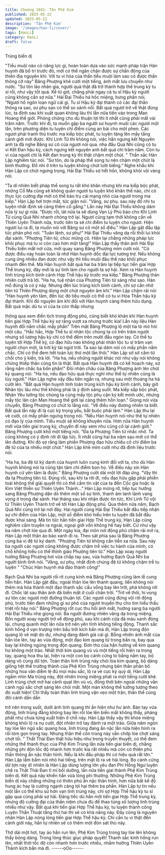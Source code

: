```yaml
---
title: Chương 1841: Tân Phệ Kim
published: 2025-05-22
updated: 2025-05-22
description: 'Tân Phệ Kim'
image: '/images/han-li/cover/'
tags: [HanLi]
category: HanLi
draft: false
---
```


Trùng biến dị

"Tiểu muội nào có năng lực gì, hoàn toàn dựa vào sức mạnh pháp
trận Hàn huynh đã bố trí trước đó, mới có thể ngăn chặn được sự
chấn động của thiên địa nguyên khí. Với tu vi hóa của thần tiểu
muội làm sao có được thần thông cỡ này" Băng Phượng khẽ cười
một tiếng, ánh mắt lưu chuyển như nước.
"Sư tôn lão nhân gia, người quả thật đã trở thành hợp thể trung kỳ
tu sĩ rồi, như vậy tốt quá. Kể từ giờ, chẳng phải ngay cả tu sĩ Hậu
kỳ người cũng không cần sợ nữa." Hải Đại Thiếu há hốc miệng,
hưng phấn nói.
"Ngươi hồ ngôn loạn ngữ cái gì. Tu sĩ Hậu kỳ đại thành có các đại
thần thông ra sao, sư phụ sao có thể so sánh nổi. Bất quá ngươi
trở về thật đúng lúc, ta định sau khi xuất quan không lâu thì lần
nữa tiến vào trong Man Hoang thế giới.
Phỏng chừng cho dù thuận lợi thì ít nhất cũng phải mất vài trăm
năm. Trước khi đi, ta muốn gặp ba người sư huynh muội các
ngươi một lần, trên phương diện tu luyện chỉ điểm cùng an bài
cho một phen. Các ngươi phải tranh thủ trước ma kiếp bộc phát,
tu luyện tăng lên mấy tầng cảnh giới mới được. Khí Linh Tử thì
không nói, việc hắn ngưng kết Nguyên anh ta đã nghe Băng sư
cô của ngươi nói qua. nha đầu Quả Nhi cũng có tu vi Kết Đan hậu
kỳ, cách ngưng kết nguyên anh bất quá chỉ trăm năm. Còn tu vi
của ngươi chỉ là Kết đan trung kỳ thì thật chậm một chút. " Thần
sắc Hàn Lập nghiêm túc nói.
"Sư tôn, do là pháp thể song tu nên chậm một chút là bình
thường. Đồ nhi ở trên tu luyện không chút lười biếng." Nghe khẩu
khí Hàn Lập có chút ngưng trọng, Hải Đại Thiếu sợ hết hồn,
không khỏi vội vàng nói.

"Ta dĩ nhiên biết pháp thể song tu rất khó khăn nhưng khi ma kiếp
bộc phát, những Cổ Ma cũng sẽ không quản ngươi tu luyện khó
khăn thế nào, chỉ có thực lực cường đại mới có thể bảo trụ cái
mạng nhỏ của ngươi trong ma kiếp." Hàn Lập hơi trợn mắt, tức
giận nói.
"Vâng, sư phụ. sau này đồ nhi tu luyện nhất định sẽ càng thêm cố
gắng." Lần này Hải Đại Thiếu không dám nữa lý sự gì nữa.
"Được rồi, lát nữa ta sẽ dùng Vạn Lý Phù báo cho Khí Linh Tử
cùng Quả Nhi nhanh chóng trở lại. Ngươi cũng tạm thời không
cần về Thiên Uyên Thành nữa, trước tiên ta sẽ chỉ điểm tu luyện
cho ngươi. Hiện ngươi lui ra đi, ta muốn nói với Băng sư cô một
số điều." Hàn Lập gật đầu lập tức phân phó nói.
"Tuân lệnh, sư phụ!" Hải Đại Thiếu vâng dạ rồi thối lui khỏi đại
sảnh.
"Phượng Tiên tử, chúc mừng cô. Hiện tại chẳng những pháp lực
khôi phục mà tu vi còn cao hơn một tầng!" Hàn Lập thấy thân ảnh
Hải Đại Thiếu biến mất nơi cửa, mới quay sang Băng Phượng
mỉm cười nói.
"Có được điều này hoàn toàn là nhờ Hàn huynh dốc đại lực tương
trợ. Nếu không cung ứng nhiều đan dược như vậy thì tiểu muội
đâu thể nào khôi phục nhanh đến thế. Mà Hàn huynh bất quá hai
ba trăm lại tiếp tục tiến giai Hợp Thể trung kỳ, đây mới là sự tình
làm cho người ta sợ hãi. Xem ra Hàn huynh tính trùng kích bình
cảnh Hợp Thể hậu kỳ trước ma kiếp." Băng Phượng thản nhiên
cười trả lời.
"Ha ha, tuệ nhãn của Phượng Tiên tử sáng như sao. Hàn mỗ
đúng là có ý này. Nhưng đến lúc trùng kích bình cảnh, chỉ sợ cần
nhờ tiên tử Thiên Phượng dùng một chút nguyên âm khí." Hàn
Lập chậm rãi nói
"Hàn huynh yên tâm, đến lúc đó tiểu muội có thể có tu vi Hóa
Thần hậu kỳ đại thành. Khi đó nguyên âm khí đối với Hàn huynh
càng thêm hữu dụng. Bất quá mặc dù tu vi của ta còn thấp nhưng

thông qua xem điển tịch trong động phủ, cũng biết khó khăn khi
Hàn huynh tiến giai Hợp Thể hậu kỳ sợ rằng vượt xa nhưng trước
kia! Lần này liệu Hàn huynh đối nắm chắc mấy phần" Trên mặt
Băng Phượng lộ một tia tò mò hỏi một câu.
"Hắc hắc, Hợp Thể tu sĩ nhân tộc chúng ta có trên trăm người
nhưng số lượng hậu kỳ chỉ có thể đếm trên mười đầu ngón tay.
Có thể tu luyện tới Hợp Thể kỳ, có đạo hữu nào không phải nhân
tộc tu sĩ trăm vạn người chọn một, là trời kỳ tài ngút trời. Ta sao lại
dám nói có mấy phần nắm chắc. Chỉ có thể đem hết toàn lực thử
một lần thôi." Hàn Lập sờ sờ cằm từ chối cho ý kiến, trả lời.
"Ha ha, nếu những người khác nói như vậy nói không chừng thiếp
thân cũng tin là thật. Bất quá Hàn huynh đã có kế hoạch này, sợ
rằng nắm chắc ba bốn phần!" Đôi nhãn châu của Băng Phượng
ánh lên chút kỳ quang nói.
"Ha ha, nếu đạo hữu quả thực nghĩ như thế tự nhiên cũng là tùy
ngươi." Hàn Lập nghe vậy đầu tiên ngẩn ra, nhưng sau một
thoáng ha hả cười lên.
"Bất quá Hàn huynh tính toán trùng kích hậu kỳ bình cảnh, bây
giờ Nhân tộc lâu như thế không phải là ý định sáng suốt. Ma kiếp
sắp bộc phát, Nhân Yêu lưỡng tộc chúng ta cùng mấy tộc phụ cận
ký kết minh ước, nhưng mấy tộc lân cận Man Hoang thế giới lại
càng thêm hỗn loạn." Giọng nói vừa chuyển, Băng Phượng có
chút lo lắng nói.
"Về điều này đương nhiên ta biết. Bất quá lần này đi là cực kỳ
trọng yếu, bắt buộc phải làm." Hàn Lập thu lại vẻ cười, có mấy
phần ngưng trọng nói. "Nếu Hàn huynh nói như thế tự nhiên có
đạo lý của mình. Tiểu muội sẽ không khuyên nữa. Hơn nữa Hàn
huynh mới vừa tiến giai trung kỳ, chuyến đi này xem như củng cố
lại cảnh giới." Băng Phượng cười khổ một tiếng nói.
"Đa tạ Phượng Tiên tử nhắc nhở. Ta cũng không có ý định rời đi
lập tức. Ít nhất cũng hai ba năm sau mới có thể lên đường. Khi đó
sợ rằng làm phiền Phượng đạo hữu chiếu cố chỉ điểm ba đệ tử
của ta nhiều một chút." Hàn Lập khẽ mỉm cười như đã định liệu
trước nói.

"Ha ha, ba đệ tử ký danh của huynh luôn cung kính đối với ta, cho
dù Hàn huynh không nói ta cũng tận tâm chỉ điểm bọn họ. Về điều
này xin Hàn huynh cứ yên tâm là được." Băng Phượng cười dài
một lời đáp ứng.
"Vậy thì đa tạ Phượng tiên tử. Đúng rồi, sau khi ta rời đi, nếu đạo
hữu gặp phải phiền toái không thể giải quyết thì có thể cầm tín vật
của ta đến Cốc gia hoặc là Kim Việt thiền sư Thiên Uyên Thành..."
Hàn Lập mừng rỡ, tiếp tục hướng sang Băng Phượng dặn dò
thêm một số sự tình, thanh âm lanh lảnh vang vọng ở trong đại
sảnh.
Hai tháng sau khi nhận được tin tức, Khí Linh Tử vội từ Thiên
Uyên Thành trở về tới Hàn Lập động phủ.
Qua thêm nửa năm, Bạch Quả Nhi cũng trở lại nơi đây.
Hai người cùng Hải Đại Thiếu bắt đầu tiếp nhận sự chỉ điểm của
Hàn Lập, một số điểm khó hiểu trên tu luyện đã bắt đầu được
khai sáng. Mà tin tức hắn tiến giai Hợp Thể trung kỳ, Hàn Lập
cũng nghiêm cấm truyền ra ngoài, ngoại giới vốn không hề hay
biết.
Cứ như vậy ba năm chợt lóe qua đi.
Một ngày kia, đại môn nơi động phủ chậm rãi mở ra, Hàn Lập một
thân áo bào xanh đi ra.
Theo sát phía sau là Băng Phượng cùng ba vị đệ tử ký danh.
"Phượng Tiên tử không cần tiễn xa nữa. Sau này ba người các
ngươi cũng không được chậm trễ việc tu hành của mình, có chỗ
không hiểu có thể thỉnh giáo Phượng tiên tử." Hàn Lập xoay
người hướng Băng Phượng hơi vừa chắp tay sau, vừa hướng
Bạch Quả Nhi ba người bình tĩnh nói.
"Vâng, sư phụ, nhất định chúng đệ tử không chậm trễ tu luyện "
"Chúc Hàn huynh mã đáo thành công!"

Bạch Quả Nhi ba người rối rít cung kính mà Băng Phượng cũng
làm lễ cung tiễn hắn.
Hàn Lập gật đầu, ngoài thân lóe lên thanh quang, liền không nói
thêm mà hóa thành một đạo thanh sắc cầu vồng bay lên trời, phá
không rời đi. Chốc lát sau thân ảnh đã biến mất ở cuối chân trời.
"Trở về thôi, hi vọng sư tôn các ngươi một đường thuận lợi. Các
ngươi cũng đừng vội rời động phủ, trước tiên đem những gì sư
phó của ngươi truyền thụ cho tìm hiểu thấu triệt rồi hãy nói." Băng
Phượng rốt cục thu hồi ánh mắt, hướng sang ba người Hải Đại
Thiếu nhẹ giọng nói.
Ba người đương nhiên vâng dạ trong miệng. Bốn người xoay
người trở về động phủ, sau khi cánh cửa đá màu xanh đóng lại,
chung quanh một lần nữa trở nên yên tĩnh không tiếng động.
Thanh sắc kinh hồng ở vạn trượng trên bầu trời kích bắn mà đi,
Hàn Lập trong độn quang lộ vẻ mặt do dự, nhưng đang đánh giá
cái gì. Bỗng nhiên ánh mắt của hắn lóe lên, tay áo vừa động, một
đạo kim quang từ trong bắn ra, bay qua bay lại không ngừng
trong độn quang.
Đơn thủ của hắn hướng về kim quang hư không một trảo.
Nhất thời kim quang vù vù một tiếng rồi hiện ra trong tay, quang
hoa thu lại, hiện ra một con bọ cánh cứng to bằng nắm tay, bộ
dáng vô cùng dữ tợn.
Toàn thân linh trùng này chói lòa kim quang, bộ dáng giống hệt
thể trưởng thành của Phệ Kim Trùng nhưng bên thân phân bố
những hoa văn diễm lệ đủ mọi màu sắc, lộ ra vẻ cực kỳ quỷ dị.
Hàn Lập ngắm nhìn Ma trùng này, đột nhiên trong miệng phát ra
một tiếng cười khẽ.
Linh trùng chợt mở hai cánh quạt lên vù vù, đồng thời bên ngoài
những vằn cánh ngũ sắc chợt sáng lên chói mắt.
Một màn không thể tưởng tượng theo đó xuất hiện! Chỉ thấy toàn
thân linh trùng vặn vẹo một trận, thân thể cùng đôi cánh dần dần

trở nên trong suốt, dưới ánh linh quang thì ẩn hiện như hư ảnh.
Bàn tay vừa động, linh trùng đằng không bay lên rồi lóe lên biến
mất không thấy, phảng phất như chưa từng xuất hiện ở chỗ này.
Hàn Lập thấy vậy thì khóe miệng không khỏi lộ ra nụ cười, đột
nhiên trở tay đánh ra một trảo.
Giữa năm ngón tay lóe lên ngũ sắc quang hoa, linh trùng đang ẩn
nặc lần nữa hiện hình ra rồi tóm gọn trong tay. Nhưng thân thể
côn trùng này vẫn chớp lòe chợt sáng chợt tối.
" Thất Thải Đan thật hữu hiệu như trong truyền thuyết, có thể đem
những thể thành thục của Phệ Kim Trùng lần nữa tiến giai biến dị,
chẳng những phi độn tốc độ nhanh hơn trước kia rất nhiều mà còn
có thiên phú thần thông ẩn nặc thân hình. Nếu là khi đấu pháp thì
có hiệu quả rất lớn." Hàn Lập lẩm bẩm nói nhỏ hai tiếng, trên mặt
lộ ra vẻ hài lòng.
Bọ cánh cứng dữ tợn này dĩ nhiên là Hàn Lập dùng lượng lớn yêu
đan Phi Hồng Ngư luyện chế ra Thất Thải Đan tỉ mỉ bồi dưỡng,
lần nữa tiến giai thành Phệ Kim Trùng biến dị.
Kết quả này khiến hắn vừa lòng phi thường.
Những Phệ Kim Trùng biến dị này chẳng những có thiên phú ẩn
nặc thân hình, hơn nữa bất kể độ hung ác hay là cường ngạnh
càng lợi hại thêm ba phần. Hàn Lập tự tin nếu một lần có thể khu
sử hơn vạn linh trùng này, chỉ sợ Hợp Thể hậu kỳ tu sĩ gặp qua
cũng phải sợ hãi.
Đáng tiếc dù hắn mới tiến giai Hợp Thể trung kỳ, nhưng độ cường
đại của thần niệm chưa đủ để thao túng số lượng linh trùng nhiều
như vậy. Bất quá khi tiến giai Hợp Thể hậu kỳ, tu luyện thành
công Luyện Thần Thuật tầng thứ hai thì sẽ có khả năng này.
Đây cũng là nguyên nhân Hàn Lập nóng lòng tiến giai Hợp Thể
hậu kỳ. Chỉ cần tu vi thật đến cảnh giới này, hắn tự nhiên sẽ có
thêm một đòn sát thủ này.

Thở dài một hơi, tay áo hắn run lên, Phệ Kim Trùng trong tay lóe
lên không thấy bóng dáng.
Trong lòng thúc giục pháp quyết!
Thanh sắc kinh hồng run lên, nhất thời tốc độ còn nhanh hơn
trước nhiều, nhằm hướng Thiên Uyên Thành kích bắn mà đi.
------oOo------
